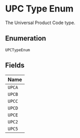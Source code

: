 
# UPC Type Enum

The Universal Product Code type.

## Enumeration

`UPCTypeEnum`

## Fields

| Name |
|  --- |
| `UPCA` |
| `UPCB` |
| `UPCC` |
| `UPCD` |
| `UPCE` |
| `UPC2` |
| `UPC5` |

